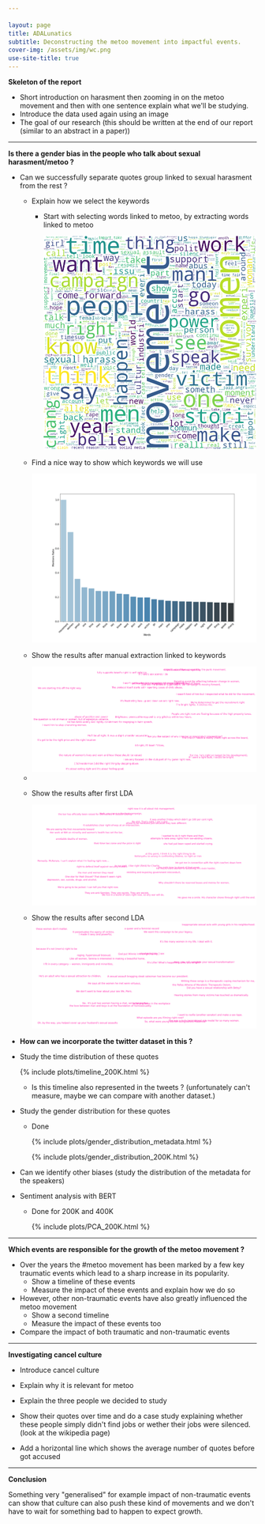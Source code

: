 ```yaml
---

layout: page
title: ADALunatics
subtitle: Deconstructing the metoo movement into impactful events. 
cover-img: /assets/img/wc.png
use-site-title: true
---
```


**Skeleton of the report**

- Short introduction on harasment then zooming in on the metoo movement and then with one sentence explain what we'll be studying.
- Introduce the data used again using an image
- The goal of our research (this should be written at the end of our report (similar to an abstract in a paper))

------------

**Is there a gender bias in the people who talk about sexual harasment/metoo ?**

- Can we successfully separate quotes group linked to sexual harasment from the rest ?

  - Explain how we select the keywords

    - Start with selecting words linked to metoo, by extracting words linked to metoo

      <img src="assets/plots/Chapter_1/Wordcloud.png" class="center"/>

  - Find a nice way to show which keywords we will use

    <img src="assets/plots/Chapter_1/Keywords.png" class="center"/>

    

  - Show the results after manual extraction linked to keywords

    <img src="assets/plots/Chapter_1/Sentence_cloud_1_shorter_copy.png" class="center"/>

    

  - 

  - Show the results after first LDA

    <img src="assets/plots/Chapter_1/Sentence_cloud_2.png" class="center"/>

  - Show the results after second LDA<img src="assets/plots/Chapter_1/good_cloud_9.png" class="center"/>

    

- **How can we incorporate the twitter dataset in this ?**

  

  

- Study the time distribution of these quotes

  

  {% include plots/timeline_200K.html %}

  

  - Is this timeline also represented in the tweets ? (unfortunately can't measure, maybe we can compare with another dataset.)

  

- Study the gender distribution for these quotes

  - Done

    {% include plots/gender_distribution_metadata.html %}

    {% include plots/gender_distribution_200K.html %}

- Can we identify other biases (study the distribution of the metadata for the speakers)

  

  

- Sentiment analysis with BERT

  - Done for 200K and 400K

    {% include plots/PCA_200K.html %}

    

---------

**Which events are responsible for the growth of the metoo movement ?**

- Over the years the #metoo movement has been marked by a few key traumatic events which lead to a sharp increase in its popularity. 
  - Show a timeline of these events 
  - Measure the impact of these events and explain how we do so
- However, other non-traumatic events have also greatly influenced the metoo movement
  - Show a second timeline
  - Measure the impact of these events too
- Compare the impact of both traumatic and non-traumatic events



-------



**Investigating cancel culture**

- Introduce cancel culture

  

- Explain why it is relevant for metoo

  

- Explain the three people we decided to study

  

- Show their quotes over time and do a case study explaining whether these people simply didn't find jobs or wether their jobs were silenced. (look at the wikipedia page)

  

- Add a horizontal line which shows the average number of quotes before got accused

  

----------

**Conclusion**

Something very "generalised" for example impact of non-traumatic events can show that culture can also push these kind of movements and we don't have to wait for something bad to happen to expect growth. 
